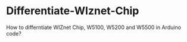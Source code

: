 Differentiate-WIznet-Chip
=========================
How to differntiate WIZnet Chip, W5100, W5200 and W5500 in Arduino code?
